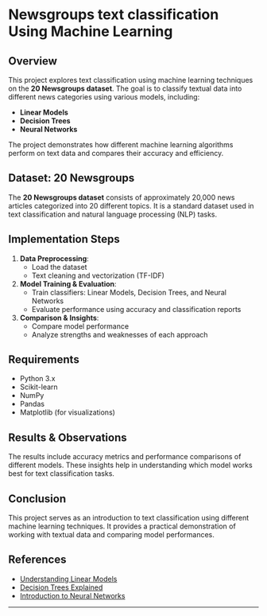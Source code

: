 # Newsgroups text classification Using Machine Learning

## Overview
This project explores text classification using machine learning techniques on the **20 Newsgroups dataset**. The goal is to classify textual data into different news categories using various models, including:
- **Linear Models**
- **Decision Trees**
- **Neural Networks**

The project demonstrates how different machine learning algorithms perform on text data and compares their accuracy and efficiency.

## Dataset: 20 Newsgroups
The **20 Newsgroups dataset** consists of approximately 20,000 news articles categorized into 20 different topics. It is a standard dataset used in text classification and natural language processing (NLP) tasks.

## Implementation Steps
1. **Data Preprocessing**:
   - Load the dataset
   - Text cleaning and vectorization (TF-IDF)
2. **Model Training & Evaluation**:
   - Train classifiers: Linear Models, Decision Trees, and Neural Networks
   - Evaluate performance using accuracy and classification reports
3. **Comparison & Insights**:
   - Compare model performance
   - Analyze strengths and weaknesses of each approach

## Requirements
- Python 3.x
- Scikit-learn
- NumPy
- Pandas
- Matplotlib (for visualizations)

## Results & Observations
The results include accuracy metrics and performance comparisons of different models. These insights help in understanding which model works best for text classification tasks.

## Conclusion
This project serves as an introduction to text classification using different machine learning techniques. It provides a practical demonstration of working with textual data and comparing model performances.

## References
- [Understanding Linear Models](https://www.youtube.com/watch?v=nk2CQITm_eo)
- [Decision Trees Explained](https://www.youtube.com/watch?v=7VeUPuFGJHk)
- [Introduction to Neural Networks](https://www.youtube.com/watch?v=aircAruvnKk)

---

